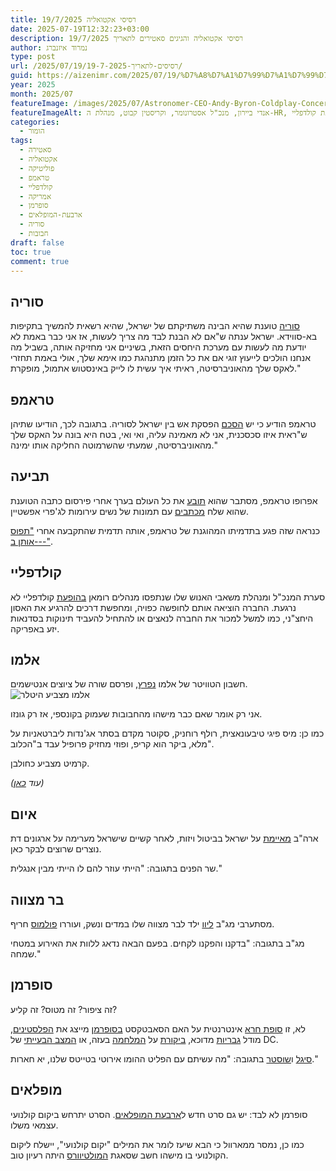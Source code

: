 ```yaml
---
title: רסיסי אקטואליה 19/7/2025
date: 2025-07-19T12:32:23+03:00
description: רסיסי אקטואליה והגיגים סאטירים לתאריך 19/7/2025
author: נמרוד איזנברג
type: post
url: /2025/07/19/רסיסים-לתאריך-19-7-2025/
guid: https://aizenimr.com/2025/07/19/%D7%A8%D7%A1%D7%99%D7%A1%D7%99%D7%9D-%D7%9C%D7%AA%D7%90%D7%A8%D7%99%D7%9A-19.07.2025/
year: 2025
month: 2025/07
featureImage: /images/2025/07/Astronomer-CEO-Andy-Byron-Coldplay-Concert.webp
featureImageAlt: אנדי ביירון, מנכ"ל אסטרונומר, וקריסטין קבוט, מנהלת ה-HR, שניהלו רומן, מצולמים בהופעת קולדפליי
categories:
  - הומור
tags:
  - סאטירה
  - אקטואליה
  - פוליטיקה
  - טראמפ
  - קולדפליי
  - אמריקה
  - סופרמן
  - ארבעת-המופלאים
  - סוריה
  - חבובות
draft: false
toc: true
comment: true
---
```

## סוריה
[סוריה](https://www.ynet.co.il/news/article/bkz11fnuigx) טוענת שהיא הבינה משתיקתם של ישראל, שהיא רשאית להמשיך בתקיפות בא-סווידא. ישראל ענתה ש"אם לא הבנת לבד מה צריך לעשות, אז אני כבר באמת לא יודעת מה לעשות עם מערכת היחסים הזאת, בשיניים אני מחזיקה אותה, בשביל מה אנחנו הולכים לייעוץ זוגי אם את כל הזמן מתנהגת כמו אימא שלך, אולי באמת תחזרי לאקס שלך מהאוניברסיטה, ראיתי איך עשית לו לייק באינסטוש אתמול, מופקרת."
## טראמפ
טראמפ הודיע כי יש [הסכם](https://13tv.co.il/item/news/politics/state-policy/e357c-904674496/) הפסקת אש בין ישראל לסוריה. בתגובה לכך, הודיעו שתיהן ש"ראית איזו סכסכנית, אני לא מאמינה עליה, ואי ואי, בטח היא בונה על האקס שלך מהאוניברסיטה, שמעתי שהשרמוטה החליקה אותו ימינה."
## תביעה
אפרופו טראמפ, מסתבר שהוא [תובע](https://www.msn.com/en-us/money/companies/trump-sues-wall-street-journal-publisher-dow-jones-over-jeffrey-epstein-article/ar-AA1ISD0S) את כל העולם בערך אחרי פירסום כתבה הטוענת שהוא שלח [מכתבים](https://www.wsj.com/politics/trump-jeffrey-epstein-birthday-letter-we-have-certain-things-in-common-f918d796) עם תמונות של נשים עירומות לג'פרי אפשטיין.

כנראה שזה פגע בתדמיתו המהוגנת של טראמפ, אותה תדמית שהתקבעה אחרי ["תפוס אותן ב---"](https://www.independent.co.uk/news/world/americas/read-donald-trumps-lewd-remarks-about-women-on-days-of-our-lives-set-2005-groping-star-a7351381.html).
## קולדפליי
סערת המנכ"ל ומנהלת משאבי האנוש שלו שנתפסו מנהלים רומאן [בהופעת](https://pplus.ynet.co.il/richul/article/bjcn0n00igx) קולדפליי לא נרגעת. החברה הוציאה אותם לחופשה כפויה, ומחפשת דרכים להרגיע את האסון היחצ"ני, כמו למשל למכור את החברה לנאצים או להתחיל להעביד תינוקות בסדנאות יזע באפריקה.
## אלמו
חשבון הטוויטר של אלמו [נפרץ](https://www.usatoday.com/story/news/2025/07/14/elmos-x-account-hacked-antisemitic-anti-trump-posts-twitter/85190494007/), ופרסם שורה של ציוצים אנטישמים.
![אלמו מצביע היטלר](/images/2025/07/Nazi-Elmo.webp)

אני רק אומר שאם כבר מישהו מהחבובות שעמוק בקונספי, אז רק גונזו.

כמו כן: מיס פיגי טיבעונאצית, רולף רוחניק, סקוטר מקדם בסתר אג'נדות ליברטאניות על מלא, ביקר הוא קריפ, ופוזי מחזיק פרופיל עבד ב"הכלוב".

קרמיט מצביע כחולבן.

*(עוד [כאן](https://bsky.app/profile/aizenimr.com/post/3ltwafdqdks2z))*
## איום
ארה"ב [מאיימת](https://www.srugim.co.il/1152707-%D7%93%D7%99%D7%95%D7%95%D7%97-%D7%9E%D7%98%D7%A8%D7%99%D7%93-%D7%90%D7%A8%D7%94%D7%91-%D7%91%D7%90%D7%99%D7%95%D7%9D-%D7%99%D7%A9%D7%99%D7%A8-%D7%A2%D7%9C-%D7%99%D7%A9%D7%A8%D7%90%D7%9C) על ישראל בביטול ויזות, לאחר קשיים שישראל מערימה על ארגונים דת נוצרים שרוצים לבקר כאן.

שר הפנים בתגובה: "הייתי עוזר להם לו הייתי מבין אנגלית."
## בר מצווה
מסתערבי מג"ב [ליוו](https://www.ynet.co.il/news/article/rjwuf9l8le) ילד לבר מצווה שלו במדים ונשק, ועוררו [פולמוס](https://www.israelhayom.co.il/news/local/article/18443291) חריף.

מג"ב בתגובה: "בדקנו והפקנו לקחים. בפעם הבאה נדאג ללוות את האירוע במטחי שמחה."

## סופרמן
זה ציפור? זה מטוס? זה קליע?

לא, זו [סופת חרא](https://www.israelhayom.co.il/culture/films/article/18368952) אינטרנטית על האם הסאבטקסט [בסופרמן](https://www.haaretz.co.il/gallery/cinema/movie-reviews/2025-07-10/ty-article-review/.premium/00000197-f2c9-dc05-a59f-f3eff0790000) מייצג את [הפלסטינים](https://www.ynet.co.il/yedioth/article/yokra14438247), מודל [גבריות](https://www.calcalist.co.il/magazine/article/6k7m6vyo9) מדוכא, [ביקורת](https://www.mako.co.il/culture-articles/Article-23bffa3ca3ee791026.htm) על [המלחמה](https://www.israelhayom.co.il/culture/films/article/18384113) בעזה, או [המצב הבעייתי](https://www.ynet.co.il/entertainment/article/h15ywm3sgx) של DC.

[סיגל](https://en.wikipedia.org/wiki/Jerry_Siegel) ו[שוסטר](https://en.wikipedia.org/wiki/Joe_Shuster) בתגובה: "מה עשיתם עם הפליט ההומו אירוטי בטייטס שלנו, יא חארות."
## מופלאים
סופרמן לא לבד: יש גם סרט חדש ל[ארבעת המופלאים](https://www.ynet.co.il/entertainment/article/sk9pzujyye). הסרט יתרחש ביקום קולנועי עצמאי משלו.

כמו כן, נמסר ממארוול כי הבא שיעז לומר את המילים "יקום קולנועי", יישלח ליקום הקולנועי בו מישהו חשב שסאגת [המולטיוורס](https://www.comicon.co.il/article/marvel-studios-decline-overview) היתה רעיון טוב.